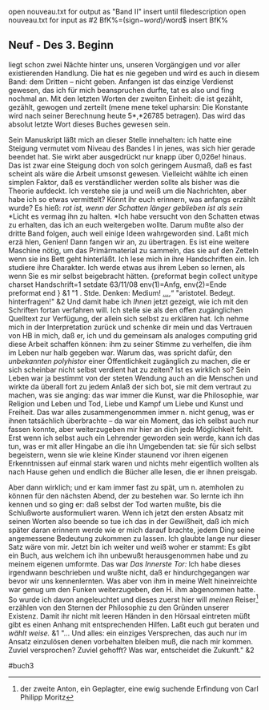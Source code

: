 open nouveau.txt for output as "Band II"
insert until filedescription
open nouveau.txt for input as #2
BfK%=(sign$-word$)/word$ 
insert BfK%
## Neuf - Des 3. Beginn
liegt schon zwei Nächte hinter uns, unseren Vorgängigen und vor aller existierenden Handlung. Die hat es nie gegeben und wird es auch in diesem Band: dem Dritten – nicht geben. Anfangen ist das einzige Verdienst gewesen, das ich für mich beanspruchen durfte, tat es also und fing nochmal an. Mit den letzten Worten der zweiten Einheit: die ist gezählt, gezählt, gewogen und zerteilt (mene mene tekel upharsin: Die Konstante wird nach seiner Berechnung heute 5*,*26785 betragen). Das wird das absolut letzte Wort dieses Buches gewesen sein.

Sein Manuskript läßt mich an dieser Stelle innehalten: ich hatte eine Steigung vermutet vom Niveau des Bandes I in jenes, was sich hier gerade beendet hat. Sie wirkt aber ausgedrückt nur knapp über 0,026e! hinaus. Das ist zwar eine Steigung doch von solch geringem Ausmaß, daß es fast scheint als wäre die Arbeit umsonst gewesen. Vielleicht wählte ich einen simplen Faktor, daß es verständlicher werden sollte als bisher was die Theorie aufdeckt. Ich verstehe sie ja und weiß um die Nachrichten, aber habe ich so etwas vermittelt? Könnt ihr euch erinnern, was anfangs erzählt wurde? Es hieß: *rot ist, wenn der Schatten länger geblieben ist als sein* *Licht es vermag ihn zu halten. *Ich habe versucht von den Schatten etwas zu erhalten, das ich an euch weitergeben wollte. Darum mußte also der dritte Band folgen, auch weil einige Ideen wahrgeworden sind. Laßt mich erzä	hlen, Genien!
Dann fangen wir an, zu übertragen. Es ist eine weitere Maschine nötig, um das Primärmaterial zu sammeln, das sie auf den Zetteln wenn sie ins Bett geht hinterläßt. Ich lese mich in ihre Handschriften ein. Ich studiere ihre Charakter. Ich werde etwas aus ihrem Leben so lernen, als wenn Sie es mir selbst beigebracht hätten. 
{preformat begin
collect unitype charset Handschrift=1
setdate 63/11/08 env(1)=Anfg, env(2)=Ende 
preformat end }
&1
"1	. Stde. Denken: Medium! [...](),“ 
"aristotel. Bede[u]()t. hinterfragen!"
&2
Und damit habe ich *Ihnen* jetzt gezeigt, wie ich mit den Schriften fortan verfahren will. Ich stelle sie als den offen zugänglichen Quelltext zur Verfügung, der allein sich selbst zu erklären hat. Ich nehme mich in der Interpretation zurück und schenke dir mein und das Vertrauen von HB in mich, daß er, ich und du gemeinsam als analoges computing grid diese Arbeit schaffen können: ihm zu seiner Stimme zu verhelfen, die ihm im Leben nur halb gegeben war. Warum das, was spricht dafür, den *unbekannten* *polyhistor* einer Öffentlichkeit zugänglich zu machen, die er sich scheinbar nicht selbst verdient hat zu zeiten? Ist es wirklich so? Sein Leben war ja bestimmt von der steten Wendung auch an die Menschen und wirkte da überall fort zu jedem Anlaß der sich bot, sie mit dem vertraut zu machen, was sie anging: das war immer die Kunst, war die Philosophie, war Religion und Leben und Tod, Liebe und Kampf um Liebe und Kunst und Freiheit. Das war alles zusammengenommen immer n. nicht genug, was er ihnen tatsächlich überbrachte – da war ein Moment, das ich selbst auch nur fassen konnte, aber weiterzugeben mir hier an dich jede Möglichkeit fehlt. Erst wenn ich selbst auch ein Lehrender geworden sein werde, kann ich das tun, was er mit aller Hingabe an die ihn Umgebenden tat: sie für sich selbst begeistern, wenn sie wie kleine Kinder staunend vor ihren eigenen Erkenntnissen auf einmal stark waren und nichts mehr eigentlich wollten als nach Hause gehen und endlich die Bücher alle lesen, die er ihnen preisgab.

Aber dann wirklich; und er kam immer fast zu spät, um n. atemholen zu können für den nächsten Abend, der zu bestehen war. So lernte ich ihn kennen und so ging er: daß selbst der Tod warten mußte, bis die Schlußworte ausformuliert waren. Wenn ich jetzt den ersten Absatz mit seinen Worten also beende so tue ich das in der Gewißheit, daß ich mich später daran erinnern werde wie er mich darauf brachte, jedem Ding seine angemessene Bedeutung zukommen zu lassen. Ich glaubte lange nur dieser Satz wäre von mir. Jetzt bin ich weiter und weiß woher er stammt: Es gibt ein Buch, aus welchem ich ihn unbewußt herausgenommen habe und zu meinem eigenen umformte. Das war *Das Innerste Tor:* Ich habe dieses irgendwann beschrieben und wußte nicht, daß er hindurchgegangen war bevor wir uns kennenlernten. Was aber von ihm in meine Welt hineinreichte war genug um den Funken weiterzugeben, den H. ihm abgenommen hatte. So wurde ich davon angeleuchtet und dieses zuerst hier will *meinen* Reiser[^1] erzählen von den Sternen der Philosophie zu den Gründen unserer Existenz. 
Damit ihr nicht mit leeren Händen in den Hörsaal eintreten müßt gibt es einen Anhang mit entsprechenden Hilfen. Laßt euch gut beraten und *wählt weise.*
&1
"... Und alles: ein einziges Versprechen, das auch nur im Ansatz einzulösen denen vorbehalten bleiben muß, die nach mir kommen.
Zuviel versprochen? Zuviel gehofft? Was war, entscheidet die Zukunft."
&2

[^1]:	der zweite Anton, ein Geplagter, eine ewig suchende Erfindung von Carl Philipp Moritz



#buch3